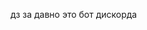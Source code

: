 дз за давно это бот дискорда
<!---
ZXChupep/ZXChupep is a ✨ special ✨ repository because its `README.md` (this file) appears on your GitHub profile.
You can click the Preview link to take a look at your changes.
--->
